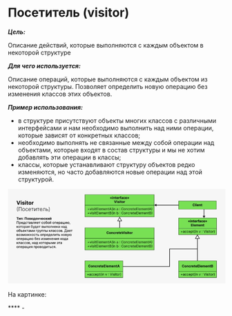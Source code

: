 # Посетитель (visitor)

**_Цель:_**

Описание действий, которые выполняются с каждым объектом в некоторой структуре

**_Для чего используется:_**

Описание операций, которые выполняются с каждым объектом из некоторой структуры.
Позволяет определить новую операцию без изменения классов этих объектов.

**_Пример использования:_**

- в структуре присутствуют объекты многих классов с различными интерфейсами и
  нам необходимо выполнить над ними операции, которые зависят от конкретных
  классов;
- необходимо выполнять не связанные между собой операции над объектами, которые
  входят в состав структуры и мы не хотим добавлять эти операции в классы;
- классы, которые устанавливают структуру объектов редко изменяются, но часто
  добавляются новые операции над этой структурой.

![visitor.png](/img/design_pattern/design_patterns/visitor.png)

На картинке:

**** -   

